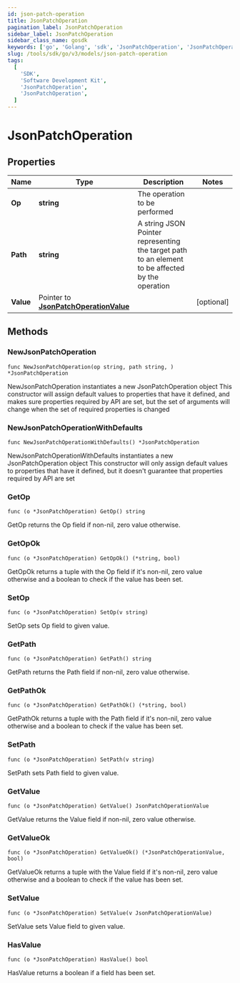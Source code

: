 ```yaml
---
id: json-patch-operation
title: JsonPatchOperation
pagination_label: JsonPatchOperation
sidebar_label: JsonPatchOperation
sidebar_class_name: gosdk
keywords: ['go', 'Golang', 'sdk', 'JsonPatchOperation', 'JsonPatchOperation']
slug: /tools/sdk/go/v3/models/json-patch-operation
tags:
  [
    'SDK',
    'Software Development Kit',
    'JsonPatchOperation',
    'JsonPatchOperation',
  ]
---
```


# JsonPatchOperation

## Properties

| Name | Type | Description | Notes |
| --- | --- | --- | --- |
| **Op** | **string** | The operation to be performed |
| **Path** | **string** | A string JSON Pointer representing the target path to an element to be affected by the operation |
| **Value** | Pointer to [**JsonPatchOperationValue**](json-patch-operation-value) |  | [optional] |

## Methods

### NewJsonPatchOperation

`func NewJsonPatchOperation(op string, path string, ) *JsonPatchOperation`

NewJsonPatchOperation instantiates a new JsonPatchOperation object This constructor will assign default values to properties that have it defined, and makes sure properties required by API are set, but the set of arguments will change when the set of required properties is changed

### NewJsonPatchOperationWithDefaults

`func NewJsonPatchOperationWithDefaults() *JsonPatchOperation`

NewJsonPatchOperationWithDefaults instantiates a new JsonPatchOperation object This constructor will only assign default values to properties that have it defined, but it doesn't guarantee that properties required by API are set

### GetOp

`func (o *JsonPatchOperation) GetOp() string`

GetOp returns the Op field if non-nil, zero value otherwise.

### GetOpOk

`func (o *JsonPatchOperation) GetOpOk() (*string, bool)`

GetOpOk returns a tuple with the Op field if it's non-nil, zero value otherwise and a boolean to check if the value has been set.

### SetOp

`func (o *JsonPatchOperation) SetOp(v string)`

SetOp sets Op field to given value.

### GetPath

`func (o *JsonPatchOperation) GetPath() string`

GetPath returns the Path field if non-nil, zero value otherwise.

### GetPathOk

`func (o *JsonPatchOperation) GetPathOk() (*string, bool)`

GetPathOk returns a tuple with the Path field if it's non-nil, zero value otherwise and a boolean to check if the value has been set.

### SetPath

`func (o *JsonPatchOperation) SetPath(v string)`

SetPath sets Path field to given value.

### GetValue

`func (o *JsonPatchOperation) GetValue() JsonPatchOperationValue`

GetValue returns the Value field if non-nil, zero value otherwise.

### GetValueOk

`func (o *JsonPatchOperation) GetValueOk() (*JsonPatchOperationValue, bool)`

GetValueOk returns a tuple with the Value field if it's non-nil, zero value otherwise and a boolean to check if the value has been set.

### SetValue

`func (o *JsonPatchOperation) SetValue(v JsonPatchOperationValue)`

SetValue sets Value field to given value.

### HasValue

`func (o *JsonPatchOperation) HasValue() bool`

HasValue returns a boolean if a field has been set.
